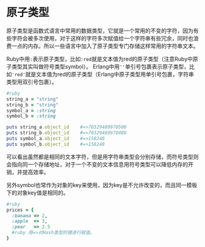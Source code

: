 # 原子类型
原子类型是函数式语言中常用的数据类型，它就是一个常用的不变的字符，因为有些字符会被多次使用，对于这样的字符多次赋值给一个字符串有些冗余，同时也浪费一点的内存。所以一些语言中加入了原子类型专门存储这样常用的字符串文本。

Ruby中用`:`表示原子类型，比如`:red`就是文本值为red的原子类型（注意Ruby中原子类型其实叫做符号类型symbol）。
Erlang中用`''`单引号包裹表示原子类型，比如`'red'`就是文本值为red的原子类型（Erlang中原子类型用单引号包裹，字符串类型用双引号包裹）。

```ruby
#ruby
string_a = "string"
string_b = "string"
symbol_a = :string
symbol_b = :string

puts string_a.object_id    #=>70329489970500
puts string_b.object_id    #=>70329489970480
puts symbol_a.object_id    #=>158248
puts symbol_b.object_id    #=>158248
```
可以看出虽然都是相同的文本字符，但是用字符串类型会分别存储，而符号类型则会指向同一个存储地址，对于一个不变的文本信息用符号类型可以降低内存的开销，并提高效率。

另外symbol也常作为对象的key来使用，因为key是不允许改变的，而且同一模板下的对象key值是相同的。
```ruby
#ruby
prices = {
  :banana => 2,
  :apple  => 3,
  :pear   => 2.5
  #ruby 用=>对Hash类型的键进行赋值。
}
```